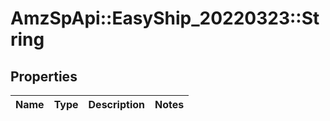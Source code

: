 # AmzSpApi::EasyShip_20220323::String

## Properties
Name | Type | Description | Notes
------------ | ------------- | ------------- | -------------


